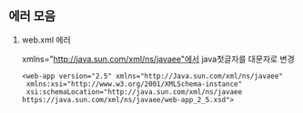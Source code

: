 ## 에러 모음

1. web.xml 에러 

   xmlns="http://java.sun.com/xml/ns/javaee"에서 java첫글자를 대문자로 변경

   ~~~
   <web-app version="2.5" xmlns="http://Java.sun.com/xml/ns/javaee"
   	xmlns:xsi="http://www.w3.org/2001/XMLSchema-instance"
   	xsi:schemaLocation="http://java.sun.com/xml/ns/javaee https://java.sun.com/xml/ns/javaee/web-app_2_5.xsd">
   
   ~~~

   